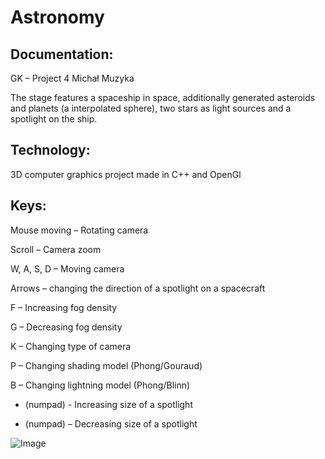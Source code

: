 # Astronomy

## Documentation:
GK – Project 4 Michał Muzyka

The stage features a spaceship in space, additionally generated asteroids and planets (a interpolated sphere), two stars as light sources and a spotlight on the ship.  

## Technology:
3D computer graphics project made in C++ and OpenGl

## Keys:

Mouse moving – Rotating camera

Scroll – Camera zoom

W, A, S, D – Moving camera

Arrows – changing the direction of a spotlight on a spacecraft

F – Increasing fog density

G – Decreasing fog density

K – Changing type of camera

P – Changing shading model (Phong/Gouraud)

B – Changing lightning model (Phong/Blinn)

+ (numpad) - Increasing size of a spotlight

- (numpad) – Decreasing size of a spotlight 

![Image](video.gif)
